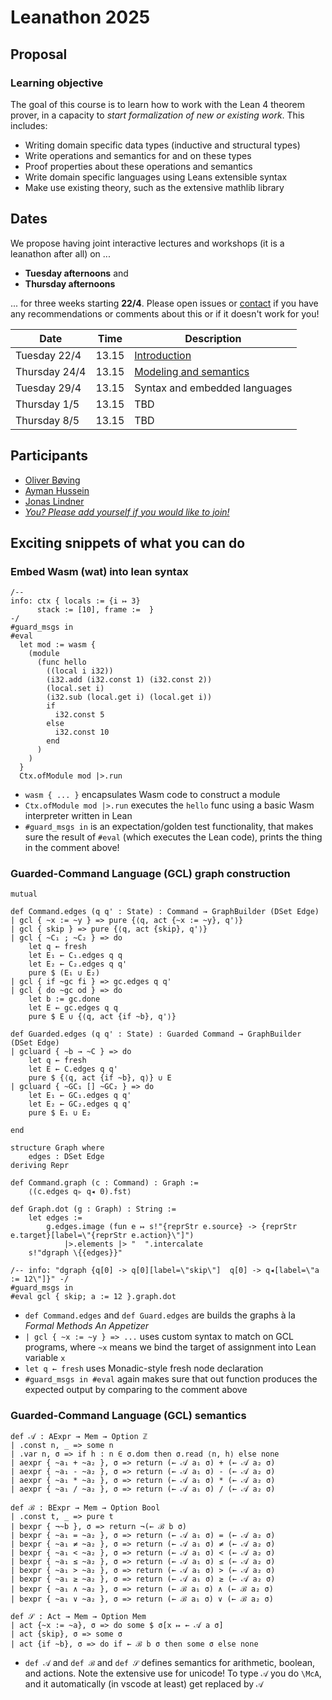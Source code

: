 # Leanathon 2025

## Proposal

### Learning objective

The goal of this course is to learn how to work with the Lean 4 theorem prover, in a capacity to _start formalization of new or existing work_. This includes:

- Writing domain specific data types (inductive and structural types)
- Write operations and semantics for and on these types
- Proof properties about these operations and semantics
- Write domain specific languages using Leans extensible syntax
- Make use existing theory, such as the extensive mathlib library

## Dates

We propose having joint interactive lectures and workshops (it is a leanathon after all) on ...

- **Tuesday afternoons** and
- **Thursday afternoons**

... for three weeks starting **22/4**. Please open issues or [contact](mailto:oembo@dtu.dk) if you have any recommendations or comments about this or if it doesn't work for you!

| Date          | Time  | Description                      |
| ------------- | ----- | -------------------------------- |
| Tuesday 22/4  | 13.15 | [Introduction](w01.md)           |
| Thursday 24/4 | 13.15 | [Modeling and semantics](w02.md) |
| Tuesday 29/4  | 13.15 | Syntax and embedded languages    |
| Thursday 1/5  | 13.15 | TBD                              |
| Thursday 8/5  | 13.15 | TBD                              |

## Participants

- [Oliver Bøving](https://github.com/oeb25)
- [Ayman Hussein](https://github.com/a-y-man)
- [Jonas Lindner](https://github.com/lindner-jonas)
- [_You? Please add yourself if you would like to join!_](https://github.com/oembo-sse/leanathon-2025/edit/main/README.md)

## Exciting snippets of what you can do

### Embed Wasm (wat) into lean syntax

```lean
/--
info: ctx { locals := {i ↦ 3}
      stack := [10], frame :=  }
-/
#guard_msgs in
#eval
  let mod := wasm {
    (module
      (func hello
        ((local i i32))
        (i32.add (i32.const 1) (i32.const 2))
        (local.set i)
        (i32.sub (local.get i) (local.get i))
        if
          i32.const 5
        else
          i32.const 10
        end
      )
    )
  }
  Ctx.ofModule mod |>.run
```

- `wasm { ... }` encapsulates Wasm code to construct a module
- `Ctx.ofModule mod |>.run` executes the `hello` func using a basic Wasm interpreter written in Lean
- `#guard_msgs in` is an expectation/golden test functionality, that makes sure the result of `#eval` (which executes the Lean code), prints the thing in the comment above!

### Guarded-Command Language (GCL) graph construction

```lean
mutual

def Command.edges (q q' : State) : Command → GraphBuilder (DSet Edge)
| gcl { ~x := ~y } => pure {⟨q, act {~x := ~y}, q'⟩}
| gcl { skip } => pure {⟨q, act {skip}, q'⟩}
| gcl { ~C₁ ; ~C₂ } => do
    let q ← fresh
    let E₁ ← C₁.edges q q
    let E₂ ← C₂.edges q q'
    pure $ (E₁ ∪ E₂)
| gcl { if ~gc fi } => gc.edges q q'
| gcl { do ~gc od } => do
    let b := gc.done
    let E ← gc.edges q q
    pure $ E ∪ {⟨q, act {if ~b}, q'⟩}

def Guarded.edges (q q' : State) : Guarded Command → GraphBuilder (DSet Edge)
| gcluard { ~b → ~C } => do
    let q ← fresh
    let E ← C.edges q q'
    pure $ {⟨q, act {if ~b}, q⟩} ∪ E
| gcluard { ~GC₁ [] ~GC₂ } => do
    let E₁ ← GC₁.edges q q'
    let E₂ ← GC₂.edges q q'
    pure $ E₁ ∪ E₂

end

structure Graph where
    edges : DSet Edge
deriving Repr

def Command.graph (c : Command) : Graph :=
    ⟨(c.edges q▹ q◂ 0).fst⟩

def Graph.dot (g : Graph) : String :=
    let edges :=
        g.edges.image (fun e ↦ s!"{reprStr e.source} -> {reprStr e.target}[label=\"{reprStr e.action}\"]")
            |>.elements |> "  ".intercalate
    s!"dgraph \{{edges}}"

/-- info: "dgraph {q[0] -> q[0][label=\"skip\"]  q[0] -> q◂[label=\"a := 12\"]}" -/
#guard_msgs in
#eval gcl { skip; a := 12 }.graph.dot
```

- `def Command.edges` and `def Guard.edges` are builds the graphs à la _Formal Methods An Appetizer_
- `| gcl { ~x := ~y } => ...` uses custom syntax to match on GCL programs, where `~x` means we bind the target of assignment into Lean variable `x`
- `let q ← fresh` uses Monadic-style fresh node declaration
- `#guard_msgs in #eval` again makes sure that out function produces the expected output by comparing to the comment above

### Guarded-Command Language (GCL) semantics

```lean
def 𝒜 : AExpr → Mem → Option ℤ
| .const n, _ => some n
| .var n, σ => if h : n ∈ σ.dom then σ.read ⟨n, h⟩ else none
| aexpr { ~a₁ + ~a₂ }, σ => return (← 𝒜 a₁ σ) + (← 𝒜 a₂ σ)
| aexpr { ~a₁ - ~a₂ }, σ => return (← 𝒜 a₁ σ) - (← 𝒜 a₂ σ)
| aexpr { ~a₁ * ~a₂ }, σ => return (← 𝒜 a₁ σ) * (← 𝒜 a₂ σ)
| aexpr { ~a₁ / ~a₂ }, σ => return (← 𝒜 a₁ σ) / (← 𝒜 a₂ σ)

def ℬ : BExpr → Mem → Option Bool
| .const t, _ => pure t
| bexpr { ¬~b }, σ => return ¬(← ℬ b σ)
| bexpr { ~a₁ = ~a₂ }, σ => return (← 𝒜 a₁ σ) = (← 𝒜 a₂ σ)
| bexpr { ~a₁ ≠ ~a₂ }, σ => return (← 𝒜 a₁ σ) ≠ (← 𝒜 a₂ σ)
| bexpr { ~a₁ < ~a₂ }, σ => return (← 𝒜 a₁ σ) < (← 𝒜 a₂ σ)
| bexpr { ~a₁ ≤ ~a₂ }, σ => return (← 𝒜 a₁ σ) ≤ (← 𝒜 a₂ σ)
| bexpr { ~a₁ > ~a₂ }, σ => return (← 𝒜 a₁ σ) > (← 𝒜 a₂ σ)
| bexpr { ~a₁ ≥ ~a₂ }, σ => return (← 𝒜 a₁ σ) ≥ (← 𝒜 a₂ σ)
| bexpr { ~a₁ ∧ ~a₂ }, σ => return (← ℬ a₁ σ) ∧ (← ℬ a₂ σ)
| bexpr { ~a₁ ∨ ~a₂ }, σ => return (← ℬ a₁ σ) ∨ (← ℬ a₂ σ)

def 𝒮 : Act → Mem → Option Mem
| act {~x := ~a}, σ => do some $ σ[x ↦ ← 𝒜 a σ]
| act {skip}, σ => some σ
| act {if ~b}, σ => do if ← ℬ b σ then some σ else none
```

- `def 𝒜` and `def ℬ` and `def 𝒮` defines semantics for arithmetic, boolean, and actions. Note the extensive use for unicode! To type `𝒜` you do `\McA`, and it automatically (in vscode at least) get replaced by `𝒜`
